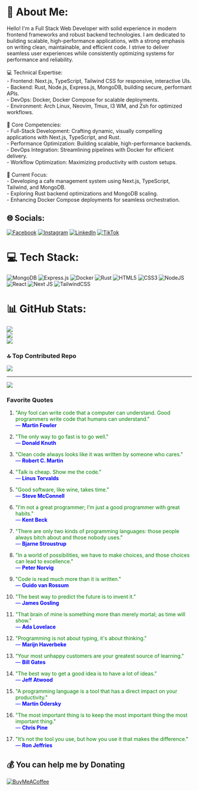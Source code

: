 # 💫 About Me:
Hello! I'm a Full Stack Web Developer with solid experience in modern frontend frameworks and robust backend technologies. I am dedicated to building scalable, high-performance applications, with a strong emphasis on writing clean, maintainable, and efficient code. I strive to deliver seamless user experiences while consistently optimizing systems for performance and reliability.<br><br>💻 Technical Expertise:<br>- Frontend: Next.js, TypeScript, Tailwind CSS for responsive, interactive UIs.<br>- Backend: Rust, Node.js, Express.js, MongoDB, building secure, performant APIs.<br>- DevOps: Docker, Docker Compose for scalable deployments.<br>- Environment: Arch Linux, Neovim, Tmux, I3 WM, and Zsh for optimized workflows.<br><br>🌟 Core Competencies:<br>- Full-Stack Development: Crafting dynamic, visually compelling applications with Next.js, TypeScript, and Rust.<br>- Performance Optimization: Building scalable, high-performance backends.<br>- DevOps Integration: Streamlining pipelines with Docker for efficient delivery.<br>- Workflow Optimization: Maximizing productivity with custom setups.<br><br>🚀 Current Focus:<br>- Developing a cafe management system using Next.js, TypeScript, Tailwind, and MongoDB.<br>- Exploring Rust backend optimizations and MongoDB scaling.<br>- Enhancing Docker Compose deployments for seamless orchestration.


## 🌐 Socials:
[![Facebook](https://img.shields.io/badge/Facebook-%231877F2.svg?logo=Facebook&logoColor=white)](https://facebook.com/https://www.facebook.com/rendi.v.setiawan.9) [![Instagram](https://img.shields.io/badge/Instagram-%23E4405F.svg?logo=Instagram&logoColor=white)](https://instagram.com/https://www.instagram.com/rendivs/) [![LinkedIn](https://img.shields.io/badge/LinkedIn-%230077B5.svg?logo=linkedin&logoColor=white)](https://linkedin.com/in/https://www.linkedin.com/in/rendi-virgantara-setiawan-ab24382a9/) [![TikTok](https://img.shields.io/badge/TikTok-%23000000.svg?logo=TikTok&logoColor=white)](https://tiktok.com/@https://www.tiktok.com/@rendivs123) 

# 💻 Tech Stack:
![MongoDB](https://img.shields.io/badge/MongoDB-%234ea94b.svg?style=for-the-badge&logo=mongodb&logoColor=white) ![Express.js](https://img.shields.io/badge/express.js-%23404d59.svg?style=for-the-badge&logo=express&logoColor=%2361DAFB) ![Docker](https://img.shields.io/badge/docker-%230db7ed.svg?style=for-the-badge&logo=docker&logoColor=white) ![Rust](https://img.shields.io/badge/rust-%23000000.svg?style=for-the-badge&logo=rust&logoColor=white) ![HTML5](https://img.shields.io/badge/html5-%23E34F26.svg?style=for-the-badge&logo=html5&logoColor=white) ![CSS3](https://img.shields.io/badge/css3-%231572B6.svg?style=for-the-badge&logo=css3&logoColor=white) ![NodeJS](https://img.shields.io/badge/node.js-6DA55F?style=for-the-badge&logo=node.js&logoColor=white) ![React](https://img.shields.io/badge/react-%2320232a.svg?style=for-the-badge&logo=react&logoColor=%2361DAFB) ![Next JS](https://img.shields.io/badge/Next-black?style=for-the-badge&logo=next.js&logoColor=white) ![TailwindCSS](https://img.shields.io/badge/tailwindcss-%2338B2AC.svg?style=for-the-badge&logo=tailwind-css&logoColor=white)
# 📊 GitHub Stats:
![](https://github-readme-stats.vercel.app/api?username=rendi12345678&theme=tokyonight&hide_border=true&include_all_commits=false&count_private=false)<br/>
![](https://github-readme-streak-stats.herokuapp.com/?user=rendi12345678&theme=tokyonight&hide_border=true)<br/>
![](https://github-readme-stats.vercel.app/api/top-langs/?username=rendi12345678&theme=tokyonight&hide_border=true&include_all_commits=false&count_private=false&layout=compact)

### 🔝 Top Contributed Repo
![](https://github-contributor-stats.vercel.app/api?username=rendi12345678&limit=5&theme=tokyonight&combine_all_yearly_contributions=true)

---
[![](https://visitcount.itsvg.in/api?id=rendi12345678&icon=0&color=12)](https://visitcount.itsvg.in)

### Favorite Quotes

1. <span style="color: green;">"Any fool can write code that a computer can understand. Good programmers write code that humans can understand."</span>  
   <span style="color: blue;">— <strong>Martin Fowler</strong></span>

2. <span style="color: green;">"The only way to go fast is to go well."</span>  
   <span style="color: blue;">— <strong>Donald Knuth</strong></span>

3. <span style="color: green;">"Clean code always looks like it was written by someone who cares."</span>  
   <span style="color: blue;">— <strong>Robert C. Martin</strong></span>

4. <span style="color: green;">"Talk is cheap. Show me the code."</span>  
   <span style="color: blue;">— <strong>Linus Torvalds</strong></span>

5. <span style="color: green;">"Good software, like wine, takes time."</span>  
   <span style="color: blue;">— <strong>Steve McConnell</strong></span>

6. <span style="color: green;">"I’m not a great programmer; I’m just a good programmer with great habits."</span>  
   <span style="color: blue;">— <strong>Kent Beck</strong></span>

7. <span style="color: green;">"There are only two kinds of programming languages: those people always bitch about and those nobody uses."</span>  
   <span style="color: blue;">— <strong>Bjarne Stroustrup</strong></span>

8. <span style="color: green;">"In a world of possibilities, we have to make choices, and those choices can lead to excellence."</span>  
   <span style="color: blue;">— <strong>Peter Norvig</strong></span>

9. <span style="color: green;">"Code is read much more than it is written."</span>  
   <span style="color: blue;">— <strong>Guido van Rossum</strong></span>

10. <span style="color: green;">"The best way to predict the future is to invent it."</span>  
    <span style="color: blue;">— <strong>James Gosling</strong></span>

11. <span style="color: green;">"That brain of mine is something more than merely mortal; as time will show."</span>  
    <span style="color: blue;">— <strong>Ada Lovelace</strong></span>

12. <span style="color: green;">"Programming is not about typing, it's about thinking."</span>  
    <span style="color: blue;">— <strong>Marijn Haverbeke</strong></span>

13. <span style="color: green;">"Your most unhappy customers are your greatest source of learning."</span>  
    <span style="color: blue;">— <strong>Bill Gates</strong></span>

14. <span style="color: green;">"The best way to get a good idea is to have a lot of ideas."</span>  
    <span style="color: blue;">— <strong>Jeff Atwood</strong></span>

15. <span style="color: green;">"A programming language is a tool that has a direct impact on your productivity."</span>  
    <span style="color: blue;">— <strong>Martin Odersky</strong></span>

16. <span style="color: green;">"The most important thing is to keep the most important thing the most important thing."</span>  
    <span style="color: blue;">— <strong>Chris Pine</strong></span>

17. <span style="color: green;">"It’s not the tool you use, but how you use it that makes the difference."</span>  
    <span style="color: blue;">— <strong>Ron Jeffries</strong></span>
    
  ## 💰 You can help me by Donating
  [![BuyMeACoffee](https://img.shields.io/badge/Buy%20Me%20a%20Coffee-ffdd00?style=for-the-badge&logo=buy-me-a-coffee&logoColor=black)](https://buymeacoffee.com/buymeacoffee.com/rendivirgantarasetiawan) 

  
<!-- Proudly created with GPRM ( https://gprm.itsvg.in ) -->
